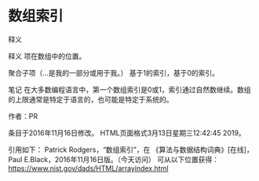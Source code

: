 # 数组索引


释义



释义
项在数组中的位置。



聚合子项（…是我的一部分或用于我。）
基于1的索引，基于0的索引。



笔记
在大多数编程语言中，第一个数组索引是0或1，索引通过自然数继续。数组的上限通常是特定于语言的，也可能是特定于系统的。


作者：PR







条目于2016年11月16日修改。
HTML页面格式3月13日星期三12:42:45 2019。



引用如下：
Patrick Rodgers，“数组索引”，在
《算法与数据结构词典》[在线]，Paul E.Black，2016年11月16日版。（今天访问）
可从以下位置获得：https://www.nist.gov/dads/HTML/arrayindex.html